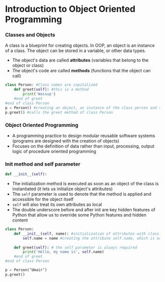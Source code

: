 # Introduction to Object Oriented Programming

### Classes and Objects
A class is a blueprint for creating objects. In OOP, an object is an instance of a class. The object can be stored in a variable, or other data types.
- The object's data are called **attributes** (variables that belong to the object or class)
- The object's code are called **methods** (functions that the object can call)

```python
class Person: #Class names are capitalized
    def greet(self): #this is a method
        print('Wassup')
    #end of greet
#end of class Person
p = Person() #creating an object, an instance of the class person and storing it in the variable p
p.greet() #calls the greet method of class Person
```

### Object Oriented Programming
- A programming practice to design modular reusable software systems (programs are designed with the creation of objects)
- Focuses on the definition of data rather than input, processing, output logic of procedure oriented programming

### Init method and self parameter
```python
def __init__(self):
```
- The initialization method is executed as soon as an object of the class is instantiated (it lets us initialize object's attributes)
- The `self` parameter is used to denote that the method is applied and accessible for the object itself
- `self` will also treat its own attributes as local
- The double underscore before and after init are key hidden features of Python that allow us to override some Python features and hidden content

```python
class Person:
	def __init__(self, name): #initialization of attributes with class argument of name
		self.name = name #creating the attribute self.name, which is accessible throughout the class or object
	
	def greet(self): # the self parameter is always required
		print('Hello, my name is', self.name)
	#end of greet
#end of class Person

p = Person(‘Umair’)
p.greet()
```
